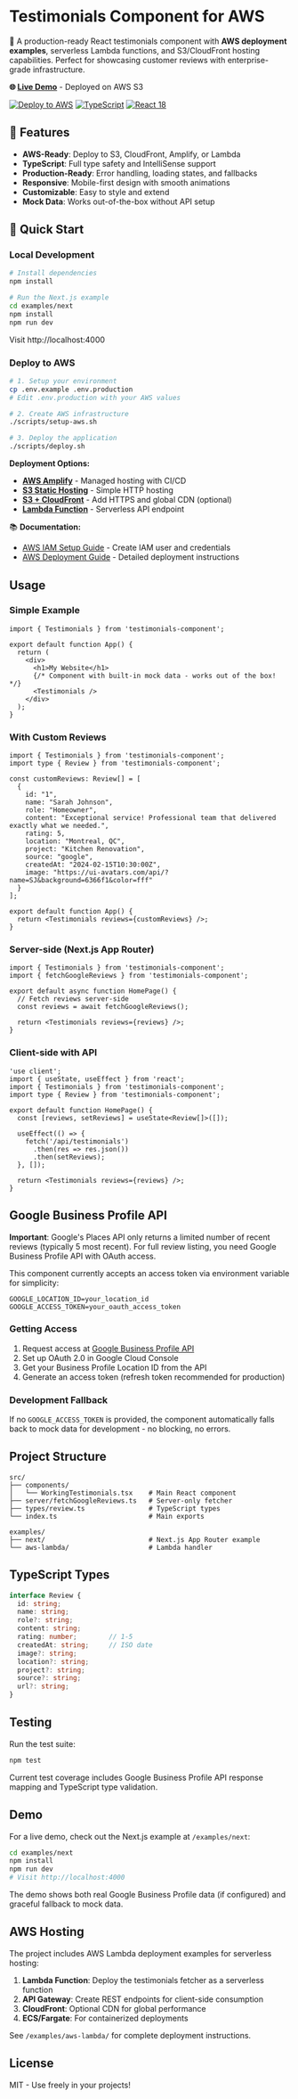 # Testimonials Component for AWS

🚀 A production-ready React testimonials component with **AWS deployment examples**, serverless Lambda functions, and S3/CloudFront hosting capabilities. Perfect for showcasing customer reviews with enterprise-grade infrastructure.

**🌐 <a href="http://testimonials-aws-demo.wulfthegod.com/" target="_blank" rel="noopener noreferrer">Live Demo</a>** - Deployed on AWS S3

[![Deploy to AWS](https://img.shields.io/badge/Deploy%20to-AWS-FF9900?style=for-the-badge&logo=amazon-aws)](./docs/AWS_DEPLOYMENT.md)
[![TypeScript](https://img.shields.io/badge/TypeScript-Ready-3178C6?style=for-the-badge&logo=typescript)](https://www.typescriptlang.org/)
[![React 18](https://img.shields.io/badge/React-18-61DAFB?style=for-the-badge&logo=react)](https://react.dev/)

## 🌟 Features

- **AWS-Ready**: Deploy to S3, CloudFront, Amplify, or Lambda
- **TypeScript**: Full type safety and IntelliSense support
- **Production-Ready**: Error handling, loading states, and fallbacks
- **Responsive**: Mobile-first design with smooth animations
- **Customizable**: Easy to style and extend
- **Mock Data**: Works out-of-the-box without API setup

## 🚀 Quick Start

### Local Development

```bash
# Install dependencies
npm install

# Run the Next.js example
cd examples/next
npm install
npm run dev
```

Visit http://localhost:4000

### Deploy to AWS

```bash
# 1. Setup your environment
cp .env.example .env.production
# Edit .env.production with your AWS values

# 2. Create AWS infrastructure
./scripts/setup-aws.sh

# 3. Deploy the application
./scripts/deploy.sh
```

**Deployment Options:**
- **[AWS Amplify](./docs/AWS_DEPLOYMENT.md#option-1-aws-amplify-recommended---easiest)** - Managed hosting with CI/CD
- **[S3 Static Hosting](./docs/AWS_DEPLOYMENT.md#option-2-s3-static-hosting-http)** - Simple HTTP hosting
- **[S3 + CloudFront](./docs/AWS_DEPLOYMENT.md)** - Add HTTPS and global CDN (optional)
- **[Lambda Function](./examples/aws-lambda)** - Serverless API endpoint

📚 **Documentation:**
- [AWS IAM Setup Guide](./docs/AWS_IAM_SETUP.md) - Create IAM user and credentials
- [AWS Deployment Guide](./docs/AWS_DEPLOYMENT.md) - Detailed deployment instructions


## Usage

### Simple Example

```tsx
import { Testimonials } from 'testimonials-component';

export default function App() {
  return (
    <div>
      <h1>My Website</h1>
      {/* Component with built-in mock data - works out of the box! */}
      <Testimonials />
    </div>
  );
}
```

### With Custom Reviews

```tsx
import { Testimonials } from 'testimonials-component';
import type { Review } from 'testimonials-component';

const customReviews: Review[] = [
  {
    id: "1",
    name: "Sarah Johnson",
    role: "Homeowner",
    content: "Exceptional service! Professional team that delivered exactly what we needed.",
    rating: 5,
    location: "Montreal, QC",
    project: "Kitchen Renovation",
    source: "google",
    createdAt: "2024-02-15T10:30:00Z",
    image: "https://ui-avatars.com/api/?name=SJ&background=6366f1&color=fff"
  }
];

export default function App() {
  return <Testimonials reviews={customReviews} />;
}
```

### Server-side (Next.js App Router)

```tsx
import { Testimonials } from 'testimonials-component';
import { fetchGoogleReviews } from 'testimonials-component';

export default async function HomePage() {
  // Fetch reviews server-side
  const reviews = await fetchGoogleReviews();
  
  return <Testimonials reviews={reviews} />;
}
```

### Client-side with API

```tsx
'use client';
import { useState, useEffect } from 'react';
import { Testimonials } from 'testimonials-component';
import type { Review } from 'testimonials-component';

export default function HomePage() {
  const [reviews, setReviews] = useState<Review[]>([]);

  useEffect(() => {
    fetch('/api/testimonials')
      .then(res => res.json())
      .then(setReviews);
  }, []);

  return <Testimonials reviews={reviews} />;
}
```

## Google Business Profile API

**Important**: Google's Places API only returns a limited number of recent reviews (typically 5 most recent). For full review listing, you need Google Business Profile API with OAuth access.

This component currently accepts an access token via environment variable for simplicity:

```env
GOOGLE_LOCATION_ID=your_location_id
GOOGLE_ACCESS_TOKEN=your_oauth_access_token
```

### Getting Access

1. Request access at [Google Business Profile API](https://developers.google.com/my-business/content/api-access-request)
2. Set up OAuth 2.0 in Google Cloud Console
3. Get your Business Profile Location ID from the API
4. Generate an access token (refresh token recommended for production)

### Development Fallback

If no `GOOGLE_ACCESS_TOKEN` is provided, the component automatically falls back to mock data for development - no blocking, no errors.

## Project Structure

```
src/
├── components/
│   └── WorkingTestimonials.tsx    # Main React component
├── server/fetchGoogleReviews.ts   # Server-only fetcher
├── types/review.ts                # TypeScript types  
└── index.ts                       # Main exports

examples/
├── next/                          # Next.js App Router example
└── aws-lambda/                    # Lambda handler
```

## TypeScript Types

```typescript
interface Review {
  id: string;
  name: string;
  role?: string;
  content: string;
  rating: number;        // 1-5
  createdAt: string;     // ISO date
  image?: string;
  location?: string;
  project?: string;
  source?: string;
  url?: string;
}
```

## Testing

Run the test suite:

```bash
npm test
```

Current test coverage includes Google Business Profile API response mapping and TypeScript type validation.

## Demo

For a live demo, check out the Next.js example at `/examples/next`:

```bash
cd examples/next
npm install
npm run dev
# Visit http://localhost:4000
```

The demo shows both real Google Business Profile data (if configured) and graceful fallback to mock data.

## AWS Hosting

The project includes AWS Lambda deployment examples for serverless hosting:

1. **Lambda Function**: Deploy the testimonials fetcher as a serverless function
2. **API Gateway**: Create REST endpoints for client-side consumption
3. **CloudFront**: Optional CDN for global performance
4. **ECS/Fargate**: For containerized deployments

See `/examples/aws-lambda/` for complete deployment instructions.

## License

MIT - Use freely in your projects!